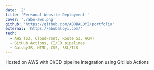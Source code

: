 ```yaml
---
date: '2'
title: 'Personal Website Deployment '
cover: './abo-aws.png'
github: 'https://github.com/ABOBALOYI/portfolio'
external: 'https://abobaloyi.com/'
tech:
  - AWS (S3, CloudFront, Route 53, ACM)
  - GitHub Actions, CI/CD pipelines
  - GatsbyJS, HTML, CSS, SSL/TLS
---
```


Hosted on AWS with CI/CD pipeline integration using GitHub Actions

